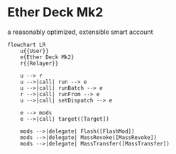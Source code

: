 # Ether Deck Mk2

a reasonably optimized, extensible smart account

```mermaid
flowchart LR
    u{{User}}
    e{Ether Deck Mk2}
    r{{Relayer}}

    u --> r
    u -->|call| run --> e
    u -->|call| runBatch --> e
    r -->|call| runFrom --> e
    u -->|call| setDispatch --> e

    e --> mods
    e -->|call| target([Target])

    mods -->|delegate| Flash([FlashMod])
    mods -->|delegate| MassRevoke([MassRevoke])
    mods -->|delegate| MassTransfer([MassTransfer])
```

